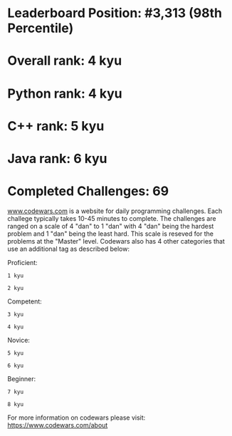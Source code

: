 # Leaderboard Position: \#3,313 (98th Percentile)
# Overall rank: 4 kyu
# Python rank: 4 kyu
# C++ rank: 5 kyu
# Java rank: 6 kyu
# Completed Challenges: 69

www.codewars.com is a website for daily programming challenges.  Each challege typically takes 10-45 minutes to complete.  The challenges are ranged on a scale of 4 "dan" to 1 "dan" with 4 "dan" being the hardest problem and 1 "dan" being the least hard.  This scale is reseved for the problems at the "Master" level.  Codewars also has 4 other categories that use an additional tag as described below:

  Proficient:

    1 kyu

    2 kyu


  Competent:
  
    3 kyu
    
    4 kyu
    
  Novice:
  
    5 kyu
    
    6 kyu
    
  Beginner:
  
    7 kyu
    
    8 kyu
    
    
 For more information on codewars please visit: https://www.codewars.com/about
  
